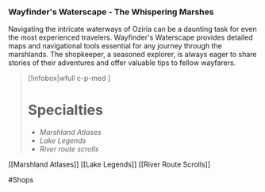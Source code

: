 ### Wayfinder's Waterscape - The Whispering Marshes
Navigating the intricate waterways of Oziria can be a daunting task for even the most experienced travelers. Wayfinder's Waterscape provides detailed maps and navigational tools essential for any journey through the marshlands. The shopkeeper, a seasoned explorer, is always eager to share stories of their adventures and offer valuable tips to fellow wayfarers.

> [!infobox|wfull  c-p-med ]
>   # Specialties
>   - *Marshland Atlases*
>   - *Lake Legends*
>   - *River route scrolls* 



[[Marshland Atlases]]
[[Lake Legends]]
[[River Route Scrolls]]


#Shops